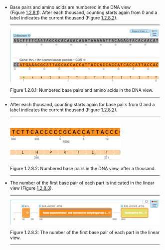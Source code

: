 

-   Base pairs and amino acids are numbered in the DNA view
    (Figure [1.2.8.1](#x1-14001r1)). After each thousand, counting
    starts again from 0 and a label indicates the current thousand
    (Figure [1.2.8.2](#x1-14002r2)).

    ------------------------------------------------------------------------

    <div class="figure">

    <span id="x1-14001r1"></span>
    ![PIC](../../../pictures/UI_screenshots/start.png)
    <div class="caption">

    <span class="id">Figure 1.2.8.1: </span><span
    class="content">Numbered base pairs and amino acids in the DNA
    view.</span>

    </div>

    </div>

    ------------------------------------------------------------------------

-   After each thousand, counting starts again for base pairs from 0 and
    a label indicates the current thousand
    (Figure [1.2.8.2](#x1-14002r2)).

    ------------------------------------------------------------------------

    <div class="figure">

    <span id="x1-14002r2"></span>
    ![PIC](../../../pictures/UI_screenshots/1000.png)
    <div class="caption">

    <span class="id">Figure 1.2.8.2: </span><span
    class="content">Numbered base pairs in the DNA view, after a
    thousand.</span>

    </div>

    </div>

    ------------------------------------------------------------------------

-   The number of the first base pair of each part is indicated in the
    linear view (Figure [1.2.8.3](#x1-14003r3)).

    ------------------------------------------------------------------------

    <div class="figure">

    <span id="x1-14003r3"></span>
    ![PIC](../../../pictures/UI_screenshots/number_part.png)
    <div class="caption">

    <span class="id">Figure 1.2.8.3: </span><span class="content">The
    number of the first base pair of each part in the linear
    view.</span>

    </div>

    </div>

    ------------------------------------------------------------------------
